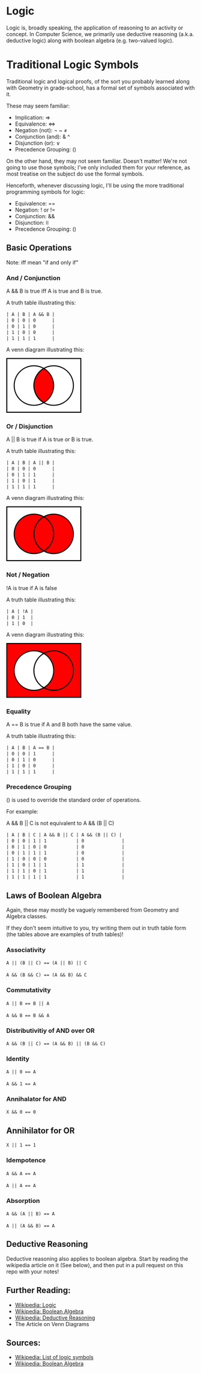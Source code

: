 # Logic

Logic is, broadly speaking, the application of reasoning to an activity or concept.  In Computer Science, we primarily use deductive reasoning (a.k.a. deductive logic) along with boolean algebra (e.g. two-valued logic).

# Traditional Logic Symbols

Traditional logic and logical proofs, of the sort you probably learned along with Geometry in grade-school, has a formal set of symbols associated with it.

These may seem familiar:

* Implication: ⇒
* Equivalence: ⇔
* Negation (not): ¬  ~  ≠
* Conjunction (and): & ^
* Disjunction (or): ∨
* Precedence Grouping: ()

On the other hand, they may not seem familiar.  Doesn't matter! We're not going to use those symbols; I've only included them for your reference, as most treatise on the subject do use the formal symbols.

Henceforth, whenever discussing logic, I'll be using the more traditional programming symbols for logic:

* Equivalence: ==
* Negation: ! or !=
* Conjunction: &&
* Disjunction: ǀǀ
* Precedence Grouping: ()

## Basic Operations

Note: iff mean "if and only if"

### And / Conjunction

A && B is true iff A is true and B is true.

A truth table illustrating this:

	| A | B | A && B |
	| 0 | 0 | 0      |
	| 0 | 1 | 0      |
	| 1 | 0 | 0      |
	| 1 | 1 | 1      |

A venn diagram illustrating this:

![Venn Diagram of AND](wikimedia-commons-venn-and.png "AND")

### Or / Disjunction

A || B is true if A is true or B is true.

A truth table illustrating this:

	| A | B | A || B |
	| 0 | 0 | 0      |
	| 0 | 1 | 1      |
	| 1 | 0 | 1      |
	| 1 | 1 | 1      |

A venn diagram illustrating this:

![Venn Diagram of OR](wikimedia-commons-venn-or.png "OR")

### Not / Negation

!A is true if A is false

A truth table illustrating this:

	| A | !A |
	| 0 | 1  |
	| 1 | 0  |

A venn diagram illustrating this:

![Venn Diagram of NOT](wikimedia-commons-venn-not-a.png "NOT")

### Equality

A == B is true if A and B both have the same value.

A truth table illustrating this:

	| A | B | A == B |
	| 0 | 0 | 1      |
	| 0 | 1 | 0      |
	| 1 | 0 | 0      |
	| 1 | 1 | 1      |

### Precedence Grouping

() is used to override the standard order of operations.

For example:

A && B || C  is not equivalent to A && (B || C)

	| A | B | C | A && B || C | A && (B || C) |
	| 0 | 0 | 1 | 1           | 0              |
	| 0 | 1 | 0 | 0           | 0              |
	| 0 | 1 | 1 | 1           | 0              |
	| 1 | 0 | 0 | 0           | 0              |
	| 1 | 0 | 1 | 1           | 1              |
	| 1 | 1 | 0 | 1           | 1              |
	| 1 | 1 | 1 | 1           | 1              |


## Laws of Boolean Algebra

Again, these may mostly be vaguely remembered from Geometry and Algebra classes.

If they don't seem intuitive to you, try writing them out in truth table form (the tables above are examples of truth tables)!

### Associativity

	A || (B || C) == (A || B) || C

	A && (B && C) == (A && B) && C

### Commutativity

	A || B == B || A

	A && B == B && A

### Distributivitiy of AND over OR

	A && (B || C) == (A && B) || (B && C)

### Identity

	A || 0 == A

	A && 1 == A

### Annihalator for AND

	X && 0 == 0

## Annihilator for OR

	X || 1 == 1

### Idempotence

	A && A == A

	A || A == A


### Absorption

	A && (A || B) == A

	A || (A && B) == A


## Deductive Reasoning

Deductive reasoning also applies to boolean algebra.  Start by reading the wikipedia article on it (See below), and then put in a pull request on this repo with your notes!

## Further Reading:

* [Wikipedia: Logic](http://en.wikipedia.org/wiki/Logic)
* [Wikipedia: Boolean Algebra](http://en.wikipedia.org/wiki/Boolean_algebra)
* [Wikipedia: Deductive Reasoning](http://en.wikipedia.org/wiki/Deductive_reasoning)
* The Article on Venn Diagrams

## Sources:

* [Wikipedia: List of logic symbols](http://en.wikipedia.org/wiki/List_of_logic_symbols)
* [Wikipedia: Boolean Algebra](http://en.wikipedia.org/wiki/Boolean_algebra)
